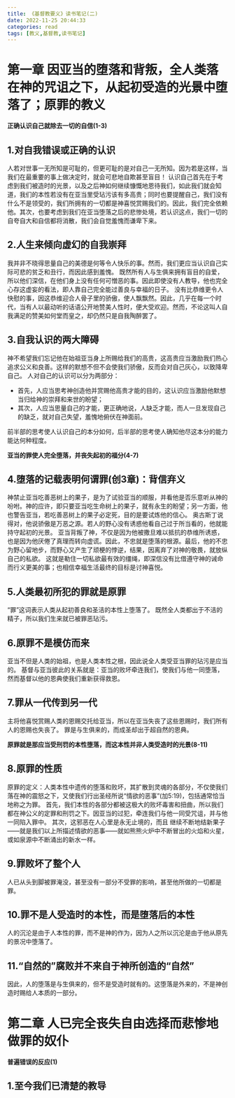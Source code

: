 ```yaml
---
title: 《基督教要义》读书笔记(二)
date: 2022-11-25 20:44:33
categories: read
tags: [教义,基督教,读书笔记]
---
```

# 第一章 因亚当的堕落和背叛，全人类落在神的咒诅之下，从起初受造的光景中堕落了；原罪的教义

**正确认识自己就除去一切的自信(1-3)**
## 1.对自我错误或正确的认识
人若对世事一无所知是可耻的，但更可耻的是对自己一无所知。因为若是这样，当我们在最重要的事上做决定时，就会可悲地自欺甚至盲目！
认识自己首先在于考虑到我们被造时的光景，以及之后神如何继续慷慨地恩待我们，如此我们就会知道，我们的本性若没有在亚当里受玷污该有多高贵；同时也要提醒自己，我们没有什么不是领受的，我们所拥有的一切都是神喜悦赏赐我们的。因此，我们完全依赖他。其次，也要考虑到我们在亚当堕落之后的悲惨处境，若认识这点，我们一切的自夸自大和自信都将消散，我们会自觉羞愧而谦卑下来。
<!-- more -->
## 2.人生来倾向虚幻的自我崇拜
我并非不晓得思量自己的美德是何等令人快乐的事。然而，我们更应当认识自己实际可悲的贫乏和丑行，而因此感到羞愧。
既然所有人与生俱来拥有盲目的自爱，所以他们深信，在他们身上没有任何可憎恶的事。因此即使没有人教导，他也完全心存这虚妄的看法，即人靠自己完全能过善良与幸福的日子。
没有比恭维更令人快慰的事，因这恭维迎合人骨子里的骄傲，使人飘飘然。因此，几乎在每一个时代，当有人以最动听的话语公开地赞美人性时，便大受欢迎。然而，不论这叫人自我满足的赞美如何堂而皇之，却仍然只是自我陶醉罢了。
## 3.自我认识的两大障碍
神不希望我们忘记他在始祖亚当身上所赐给我们的高贵，这高贵应当激励我们热心追求公义和良善。这样的默想不但不会使我们骄傲，反而会对自己灰心，以致降卑自己。
人对自己的认识可以分为两部分：
- 首先，人应当思考神创造他并赏赐他高贵才能的目的，这认识应当激励他默想当归给神的崇拜和来世的盼望；
- 其次，人应当思量自己的才能，更正确地说，人缺乏才能，而人一旦发现自己的缺乏，就对自己失望，羞愧地俯伏在神面前。

前半部的思考使人认识自己的本分如何，后半部的思考使人确知他尽这本分的能力能达何种程度。

**亚当的罪使人完全堕落，并丧失起初的福分(4-7)**
## 4.堕落的记载表明何谓罪(创3章)：背信弃义
神禁止亚当吃善恶树上的果子，是为了试验亚当的顺服，并看他是否乐意听从神的吩咐。神的应许，即只要亚当吃生命树上的果子，就有永生的盼望；另一方面，他也警告亚当，若吃善恶树上的果子必定死，目的是要试炼他的信心。
奥古斯丁说得对，他说骄傲是万恶之源。若人的野心没有诱惑他看自己过于所当看的，他就能持守起初的光景。
亚当背叛了神，不仅是因为他被撒旦难以抵抗的恭维所诱惑，也是因为他厌倦了真理而转向虚谎。因此，不忠就是堕落的根源。最后，他的不忠为野心留地步，而野心又产生了顽梗的悖逆，结果，因离弃了对神的敬畏，就放纵自己的私欲。
这就是勒住一切私欲最有效的缰绳，即深信没有比借遵守神的诫命而行义更美的事；也相信幸福生活最终的目标是讨神喜悦。
## 5.人类最初所犯的罪就是原罪
“罪”这词表示人类从起初善良和圣洁的本性上堕落了。
既然全人类都出于不洁的精子，所以我们生来就已被罪恶玷污。
## 6.原罪不是模仿而来
亚当不但是人类的始祖，也是人类本性之根，因此说全人类受亚当罪的玷污是应当的。
基督与亚当彼此的关系就是：亚当的败坏牵连我们，使我们与他一同堕落，然而基督以他的恩典使我们重新获得救恩。
## 7.罪从一代传到另一代
主将他喜悦赏赐人类的恩赐交托给亚当，所以在亚当失丧了这些恩赐时，我们所有人的恩赐也失丧了。
罪是与生俱来的，而成圣却出于超自然的恩典。

**原罪就是那应当受刑罚的本性堕落，而这本性并非人类受造时的光景(8-11)**
## 8.原罪的性质
原罪的定义：人类本性中遗传的堕落和败坏，其扩散到灵魂的各部分，不仅使我们落在神的震怒之下，又使我们行出圣经所说“情欲的恶事”(加5:19)，包括通常恰当地称之为罪。
首先，我们本性的各部分都被这极大的败坏毒害和扭曲，所以我们都在神公义的定罪和刑罚之下。因亚当的过犯，牵连我们与他一同受咒诅，并与他一同陷入罪中。
其次，这邪恶在人心里是永无止境的，而且 继续不断地结新果子——就是我们以上所描述情欲的恶事——就如熊熊火炉中不断冒出的火焰和火星，或如泉源中不断涌出的新水一样。
## 9.罪败坏了整个人
人已从头到脚被罪淹没，甚至没有一部分不受罪的影响，甚至他所做的一切都是罪。
## 10.罪不是人受造时的本性，而是堕落后的本性
人的沉沦是由于人本性的罪，而不是神的作为，因为人之所以沉沦是由于他从原先的景况中堕落了。
## 11.“自然的”腐败并不来自于神所创造的“自然”
因此，人的堕落是与生俱来的，但不是受造时就有的。这堕落是外来的，不是神创造时赐给人本质的一部分。
# 第二章 人已完全丧失自由选择而悲惨地做罪的奴仆

**普遍错误的反应(1)**
## 1.至今我们已清楚的教导


